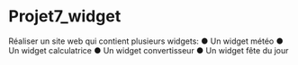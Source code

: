 # Projet7_widget
Réaliser un site web qui contient plusieurs widgets:
● Un widget météo
● Un widget calculatrice
● Un widget convertisseur
● Un widget fête du jour
